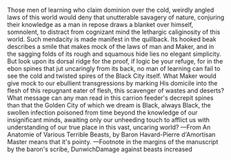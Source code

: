 Those men of learning who claim dominion over the cold, weirdly angled laws of this world would deny that unutterable savagery of nature, conjuring their knowledge as a man in repose draws a blanket over himself, somnolent, to distract from cognizant mind the lethargic caliginosity of this world. Such mendacity is made manifest in the quillback.
Its hooked beak describes a smile that makes mock of the laws of man and Maker, and in the sagging folds of its rough and squamous hide lies no elegant simplicity. But look upon its dorsal ridge for the proof, if logic be your refuge, for in the ebon spines that jut uncaringly from its back, no man of learning can fail to see the cold and twisted spires of the Black City itself.
What Maker would give mock to our ebullient transgressions by marking His domicile into the flesh of this repugnant eater of flesh, this scavenger of wastes and deserts? What message can any man read in this carrion feeder's decrepit spines than that the Golden City of which we dream is Black, always Black, the swollen infection poisoned from time beyond the knowledge of our insignificant minds, awaiting only our unheeding touch to afflict us with understanding of our true place in this vast, uncaring world?
—From An Anatomie of Various Terrible Beasts, by Baron Havard-Pierre d'Amortisan
Master means that it's pointy.
—Footnote in the margins of the manuscript by the baron's scribe, DunwichDamage against beasts increased
